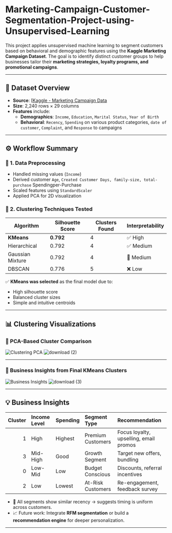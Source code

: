 # Marketing-Campaign-Customer-Segmentation-Project-using-Unsupervised-Learning

This project applies unsupervised machine learning to segment customers based on behavioral and demographic features using the **Kaggle Marketing Campaign Dataset**. The goal is to identify distinct customer groups to help businesses tailor their **marketing strategies, loyalty programs, and promotional campaigns**.

---

## 📁 Dataset Overview

- **Source**: [[Kaggle - Marketing Campaign Data](https://www.kaggle.com/datasets/imakash3011/customer-personality-analysis](https://www.kaggle.com/datasets/ahsan81/superstore-marketing-campaign-dataset))
- **Size**: 2,240 rows × 29 columns
- **Features** include:
  - **Demographics**: `Income`, `Education`, `Marital Status`, `Year of Birth`
  - **Behavioral**: `Recency`, `Spending` on various product categories, `date of customer`, `Complaint`, and `Response` to campaigns

---

## ⚙️ Workflow Summary

### 🧹 1. Data Preprocessing
- Handled missing values (`Income`)
- Derived customer `Age`, `Created Customer Days, family-size, total-purchase` Spendingper-Purchase
- Scaled features using `StandardScaler`
- Applied PCA for 2D visualization

### 🤖 2. Clustering Techniques Tested
| Algorithm           | Silhouette Score | Clusters Found | Interpretability |
|---------------------|------------------|----------------|------------------|
| **KMeans**          | **0.792**        | 4              | ✅ High           |
| Hierarchical        | 0.792            | 4              | ✅ Medium         |
| Gaussian Mixture    | 0.792            | 4              | 🔶 Medium         |
| DBSCAN              | 0.776            | 5              | ❌ Low            |

✅ **KMeans was selected** as the final model due to:
- High silhouette score
- Balanced cluster sizes
- Simple and intuitive centroids

---

## 📊 Clustering Visualizations

### 🔹 PCA-Based Cluster Comparison

![Clustering PCA](reports/download%20(2).png)
![download (2)](https://github.com/user-attachments/assets/8518687d-7d22-4c04-83b4-98cf82104151)


---

### 🔹 Business Insights from Final KMeans Clusters

![Business Insights](reports/download%20(3).png)
![download (3)](https://github.com/user-attachments/assets/07df2706-9e39-40d6-b549-083b8bf15ec6)


---

## 💡 Business Insights

| Cluster | Income Level | Spending | Segment Type         | Recommendation                        |
|--------:|:-------------|:---------|:----------------------|:---------------------------------------|
| 1       | High         | Highest  | Premium Customers     | Focus loyalty, upselling, email promos |
| 3       | Mid-High     | Good     | Growth Segment        | Target new offers, bundling            |
| 0       | Low-Mid      | Low      | Budget Conscious      | Discounts, referral incentives         |
| 2       | Low          | Lowest   | At-Risk Customers     | Re-engagement, feedback survey         |

- 📌 All segments show similar recency → suggests timing is uniform across customers.
- 📈 Future work: Integrate **RFM segmentation** or build a **recommendation engine** for deeper personalization.

---



